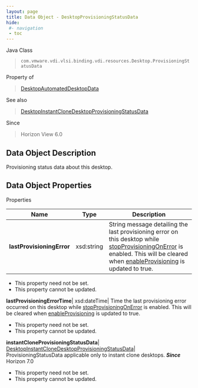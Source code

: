 ```yaml
---
layout: page
title: Data Object - DesktopProvisioningStatusData
hide:
 #- navigation
 - toc
---
```






Java Class  
> `com.vmware.vdi.vlsi.binding.vdi.resources.Desktop.ProvisioningStatusData`

Property of  
> [DesktopAutomatedDesktopData](vdi.resources.Desktop.AutomatedDesktopData.md#field_detail)

See also  
> [DesktopInstantCloneDesktopProvisioningStatusData](vdi.resources.Desktop.InstantCloneProvisioningStatusData.md)

Since  
> Horizon View 6.0


## Data Object Description 

Provisioning status data about this desktop. 

## Data Object Properties

Properties

Name |  Type |  Description   
---|---|---  
**lastProvisioningError**|  xsd:string|  String message detailing the last provisioning error on this desktop while [stopProvisioningOnError](vdi.resources.Desktop.VirtualCenterProvisioningSettings.md#stopProvisioningOnError) is enabled. This will be cleared when [enableProvisioning](vdi.resources.Desktop.VirtualCenterProvisioningSettings.md#enableProvisioning) is updated to true.   


* This property need not be set.
* This property cannot be updated.

  
**lastProvisioningErrorTime**|  xsd:dateTime|  Time the last provisioning error occurred on this desktop while [stopProvisioningOnError](vdi.resources.Desktop.VirtualCenterProvisioningSettings.md#stopProvisioningOnError) is enabled. This will be cleared when [enableProvisioning](vdi.resources.Desktop.VirtualCenterProvisioningSettings.md#enableProvisioning) is updated to true.   


* This property need not be set.
* This property cannot be updated.

  
**instantCloneProvisioningStatusData**| [DesktopInstantCloneDesktopProvisioningStatusData](vdi.resources.Desktop.InstantCloneProvisioningStatusData.md)|  ProvisioningStatusData applicable only to instant clone desktops.  **_Since_** Horizon 7.0  


* This property need not be set.
* This property cannot be updated.

  
  
  

  
  
